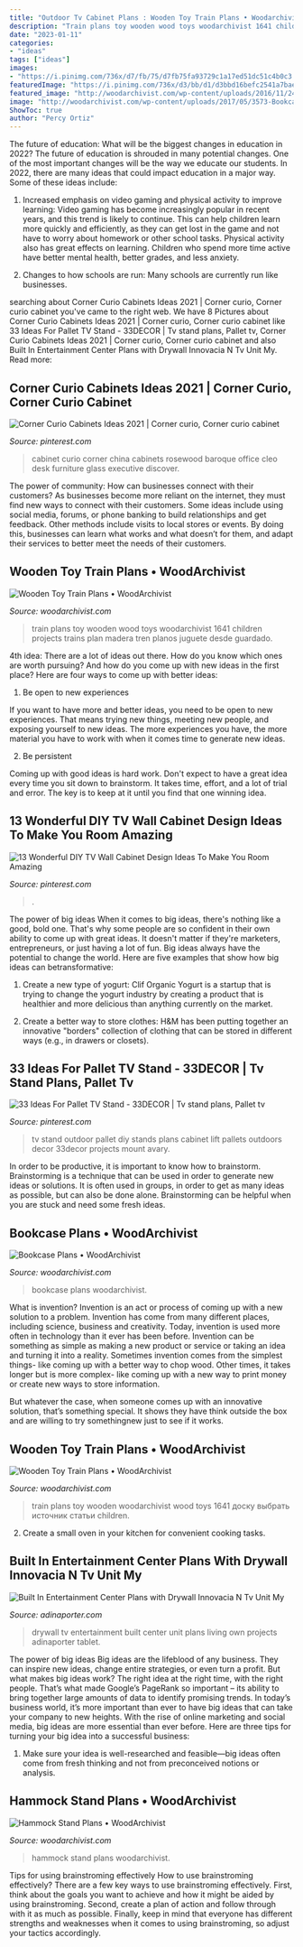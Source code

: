```yaml
---
title: "Outdoor Tv Cabinet Plans : Wooden Toy Train Plans • Woodarchivist"
description: "Train plans toy wooden wood toys woodarchivist 1641 children projects trains plan madera tren planos juguete desde guardado"
date: "2023-01-11"
categories:
- "ideas"
tags: ["ideas"]
images:
- "https://i.pinimg.com/736x/d7/fb/75/d7fb75fa93729c1a17ed51dc51c4b0c3.jpg"
featuredImage: "https://i.pinimg.com/736x/d3/bb/d1/d3bbd16befc2541a7bae078f6e7555ba.jpg"
featured_image: "http://woodarchivist.com/wp-content/uploads/2016/11/2490-Hammock-Stand-Plans-3.jpg"
image: "http://woodarchivist.com/wp-content/uploads/2017/05/3573-Bookcase-Plans-2.jpg"
ShowToc: true
author: "Percy Ortiz"
---
```



The future of education: What will be the biggest changes in education in 2022?
The future of education is shrouded in many potential changes. One of the most important changes will be the way we educate our students. In 2022, there are many ideas that could impact education in a major way. Some of these ideas include: 
1) Increased emphasis on video gaming and physical activity to improve learning: Video gaming has become increasingly popular in recent years, and this trend is likely to continue. This can help children learn more quickly and efficiently, as they can get lost in the game and not have to worry about homework or other school tasks. Physical activity also has great effects on learning. Children who spend more time active have better mental health, better grades, and less anxiety. 

2) Changes to how schools are run: Many schools are currently run like businesses.

	

		
searching about Corner Curio Cabinets Ideas 2021 | Corner curio, Corner curio cabinet you've came to the right web. We have 8 Pictures about Corner Curio Cabinets Ideas 2021 | Corner curio, Corner curio cabinet like 33 Ideas For Pallet TV Stand - 33DECOR | Tv stand plans, Pallet tv, Corner Curio Cabinets Ideas 2021 | Corner curio, Corner curio cabinet and also Built In Entertainment Center Plans with Drywall Innovacia N Tv Unit My. Read more:
		
    
## Corner Curio Cabinets Ideas 2021 | Corner Curio, Corner Curio Cabinet

<img loading=lazy src="https://i.pinimg.com/736x/e1/cd/21/e1cd21d7b7cc69177c1f1c56790e79b1.jpg" onerror="this.onerror=null;this.src='https://tse4.mm.bing.net/th?id=OIP.DdL7up1VJnKeb0ciRv3X9AHaLK&amp;pid=15.1';" alt="Corner Curio Cabinets Ideas 2021 | Corner curio, Corner curio cabinet">

_Source: pinterest.com_

>cabinet curio corner china cabinets rosewood baroque office cleo desk furniture glass executive discover. 

	

The power of community: How can businesses connect with their customers?
As businesses become more reliant on the internet, they must find new ways to connect with their customers. Some ideas include using social media, forums, or phone banking to build relationships and get feedback. Other methods include visits to local stores or events. By doing this, businesses can learn what works and what doesn’t for them, and adapt their services to better meet the needs of their customers.

    
## Wooden Toy Train Plans • WoodArchivist

<img loading=lazy src="http://woodarchivist.com/wp-content/uploads/2016/09/1641-Wood-Toy-Train-Plans-2.jpg" onerror="this.onerror=null;this.src='https://tse2.mm.bing.net/th?id=OIP.qPjjLRf_6bdJ9fy-LYeW2QHaJ-&amp;pid=15.1';" alt="Wooden Toy Train Plans • WoodArchivist">

_Source: woodarchivist.com_

>train plans toy wooden wood toys woodarchivist 1641 children projects trains plan madera tren planos juguete desde guardado. 

	

4th idea:
There are a lot of ideas out there. How do you know which ones are worth pursuing? And how do you come up with new ideas in the first place?
Here are four ways to come up with better ideas:

1. Be open to new experiences

If you want to have more and better ideas, you need to be open to new experiences. That means trying new things, meeting new people, and exposing yourself to new ideas. The more experiences you have, the more material you have to work with when it comes time to generate new ideas.

2. Be persistent

Coming up with good ideas is hard work. Don't expect to have a great idea every time you sit down to brainstorm. It takes time, effort, and a lot of trial and error. The key is to keep at it until you find that one winning idea.

    
## 13 Wonderful DIY TV Wall Cabinet Design Ideas To Make You Room Amazing

<img loading=lazy src="https://i.pinimg.com/736x/d3/bb/d1/d3bbd16befc2541a7bae078f6e7555ba.jpg" onerror="this.onerror=null;this.src='https://tse4.mm.bing.net/th?id=OIP.gh2WmsxPNMzKqVcJ-Ks32QHaHa&amp;pid=15.1';" alt="13 Wonderful DIY TV Wall Cabinet Design Ideas To Make You Room Amazing">

_Source: pinterest.com_

>. 

	

The power of big ideas
When it comes to big ideas, there's nothing like a good, bold one. That's why some people are so confident in their own ability to come up with great ideas. It doesn't matter if they're marketers, entrepreneurs, or just having a lot of fun. Big ideas always have the potential to change the world. Here are five examples that show how big ideas can betransformative:
1. Create a new type of yogurt: Clif Organic Yogurt is a startup that is trying to change the yogurt industry by creating a product that is healthier and more delicious than anything currently on the market.

2. Create a better way to store clothes: H&M has been putting together an innovative "borders" collection of clothing that can be stored in different ways (e.g., in drawers or closets).

    
## 33 Ideas For Pallet TV Stand - 33DECOR | Tv Stand Plans, Pallet Tv

<img loading=lazy src="https://i.pinimg.com/736x/d7/fb/75/d7fb75fa93729c1a17ed51dc51c4b0c3.jpg" onerror="this.onerror=null;this.src='https://tse2.mm.bing.net/th?id=OIP.5kZCNH0rcZOg-OalbXdtvAHaNK&amp;pid=15.1';" alt="33 Ideas For Pallet TV Stand - 33DECOR | Tv stand plans, Pallet tv">

_Source: pinterest.com_

>tv stand outdoor pallet diy stands plans cabinet lift pallets outdoors decor 33decor projects mount avary. 

	

In order to be productive, it is important to know how to brainstorm. Brainstorming is a technique that can be used in order to generate new ideas or solutions. It is often used in groups, in order to get as many ideas as possible, but can also be done alone. Brainstorming can be helpful when you are stuck and need some fresh ideas.

    
## Bookcase Plans • WoodArchivist

<img loading=lazy src="http://woodarchivist.com/wp-content/uploads/2017/05/3573-Bookcase-Plans-2.jpg" onerror="this.onerror=null;this.src='https://tse3.mm.bing.net/th?id=OIP.EvFZBwV7cBWXldqGJEiPoAHaJw&amp;pid=15.1';" alt="Bookcase Plans • WoodArchivist">

_Source: woodarchivist.com_

>bookcase plans woodarchivist. 

	

What is invention?
Invention is an act or process of coming up with a new solution to a problem. Invention has come from many different places, including science, business and creativity. Today, invention is used more often in technology than it ever has been before. 
Invention can be something as simple as making a new product or service or taking an idea and turning it into a reality. Sometimes invention comes from the simplest things- like coming up with a better way to chop wood. Other times, it takes longer but is more complex- like coming up with a new way to print money or create new ways to store information. 

But whatever the case, when someone comes up with an innovative solution, that’s something special. It shows they have think outside the box and are willing to try somethingnew just to see if it works.

    
## Wooden Toy Train Plans • WoodArchivist

<img loading=lazy src="http://woodarchivist.com/wp-content/uploads/2016/09/1641-Wood-Toy-Train-Plans-4.jpg" onerror="this.onerror=null;this.src='https://tse1.mm.bing.net/th?id=OIP.OgGXLJe5u0SHCUfIkL88WAHaJ-&amp;pid=15.1';" alt="Wooden Toy Train Plans • WoodArchivist">

_Source: woodarchivist.com_

>train plans toy wooden woodarchivist wood toys 1641 доску выбрать источник статьи children. 

	

2. Create a small oven in your kitchen for convenient cooking tasks.

    
## Built In Entertainment Center Plans With Drywall Innovacia N Tv Unit My

<img loading=lazy src="https://www.adinaporter.com/wp-content/uploads/thon/built-in-entertainment-center-plans-with-drywall-innovacia-n-tv-unit-my-own-projects-living-room-room-living-of-built-in-entertainment-center-plans-with-drywall-1024x600.jpg" onerror="this.onerror=null;this.src='https://tse1.mm.bing.net/th?id=OIP.3zxyNfbxNY4bdKwmXiHq_gHaEV&amp;pid=15.1';" alt="Built In Entertainment Center Plans with Drywall Innovacia N Tv Unit My">

_Source: adinaporter.com_

>drywall tv entertainment built center unit plans living own projects adinaporter tablet. 

	

The power of big ideas
Big ideas are the lifeblood of any business. They can inspire new ideas, change entire strategies, or even turn a profit. But what makes big ideas work? The right idea at the right time, with the right people. That’s what made Google’s PageRank so important – its ability to bring together large amounts of data to identify promising trends.
In today’s business world, it’s more important than ever to have big ideas that can take your company to new heights. With the rise of online marketing and social media, big ideas are more essential than ever before. Here are three tips for turning your big idea into a successful business:

1) Make sure your idea is well-researched and feasible—big ideas often come from fresh thinking and not from preconceived notions or analysis.

    
## Hammock Stand Plans • WoodArchivist

<img loading=lazy src="http://woodarchivist.com/wp-content/uploads/2016/11/2490-Hammock-Stand-Plans-3.jpg" onerror="this.onerror=null;this.src='https://tse1.mm.bing.net/th?id=OIP.GrXgHPVtXaBUYgKhe0iw_gHaJ7&amp;pid=15.1';" alt="Hammock Stand Plans • WoodArchivist">

_Source: woodarchivist.com_

>hammock stand plans woodarchivist. 

	

Tips for using brainstroming effectively
How to use brainstroming effectively?
There are a few key ways to use brainstroming effectively. First, think about the goals you want to achieve and how it might be aided by using brainstroming. Second, create a plan of action and follow through with it as much as possible. Finally, keep in mind that everyone has different strengths and weaknesses when it comes to using brainstroming, so adjust your tactics accordingly.

